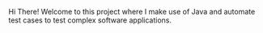 Hi There! Welcome to this project where I make use of Java and automate test cases to test complex software applications.
